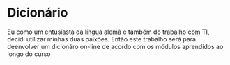 # Dicionário 

Eu como um entusiasta da língua alemã e também do trabalho com TI, decidi utilizar minhas duas paixões. Então este trabalho será para deenvolver um dicionáro on-line de acordo com os módulos aprendidos ao longo do curso
